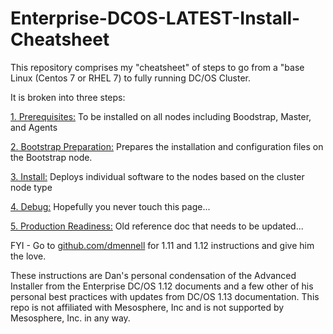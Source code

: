 # Enterprise-DCOS-LATEST-Install-Cheatsheet

This repository comprises my "cheatsheet" of steps to go from a "base Linux (Centos 7 or RHEL 7) to fully running DC/OS Cluster.

It is broken into three steps:

[1. Prerequisites:](https://github.com/jdyver/Enterprise-DC-OS-LATEST-Install-Cheatsheet/blob/master/1%20-%20Prerequisites.md) To be installed on all nodes including Boodstrap, Master, and Agents

[2. Bootstrap Preparation:](https://github.com/jdyver/Enterprise-DC-OS-LATEST-Install-Cheatsheet/blob/master/2%20-%20Bootstrap%20Preparation.md) Prepares the installation and configuration files on the Bootstrap node.

[3. Install:](https://github.com/jdyver/Enterprise-DC-OS-LATEST-Install-Cheatsheet/blob/master/3%20-%20Installation.md)  Deploys individual software to the nodes based on the cluster node type

[4. Debug:](https://github.com/jdyver/Enterprise-DC-OS-LATEST-Install-Cheatsheet/blob/master/4%20-%20Debug.md) Hopefully you never touch this page...

[5. Production Readiness:](https://github.com/jdyver/Enterprise-DC-OS-LATEST-Install-Cheatsheet/blob/master/5%20-%20Production_Readiness.md) Old reference doc that needs to be updated...

FYI - Go to [github.com/dmennell](https://github.com/dmennell/Enterprise-DC-OS-1.12-Install-Cheatsheet) for 1.11 and 1.12 instructions and give him the love.

These instructions are Dan's personal condensation of the Advanced Installer from the Enterprise DC/OS 1.12 documents and a few other of his personal best practices with updates from DC/OS 1.13 documentation.  This repo is not affiliated with Mesosphere, Inc and is not supported by Mesosphere, Inc. in any way.

